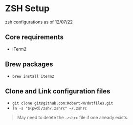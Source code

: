 # ZSH Setup
zsh configurations as of 12/07/22

## Core requirements
- iTerm2

## Brew packages
- `brew install iterm2`

## Clone and Link configuration files
- `git clone git@github.com:Robert-W/dotfiles.git`
- `ln -s "$(pwd)/zsh/.zshrc" ~/.zshrc`

> May need to delete the `.zshrc` file if one already exists.
